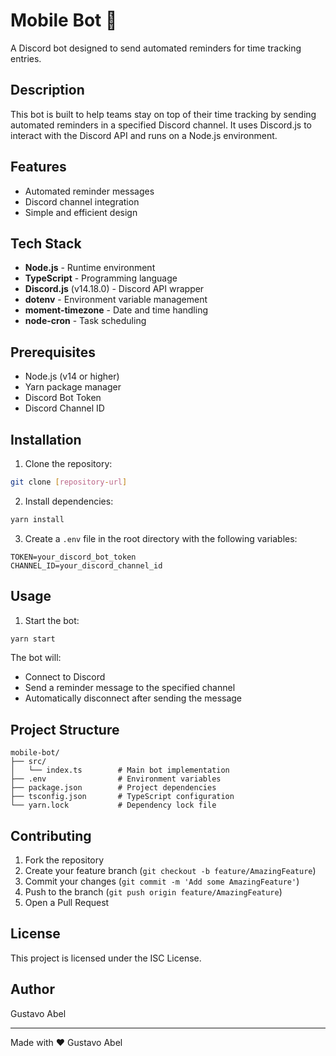 # Mobile Bot 🤖

A Discord bot designed to send automated reminders for time tracking entries.

## Description

This bot is built to help teams stay on top of their time tracking by sending automated reminders in a specified Discord channel. It uses Discord.js to interact with the Discord API and runs on a Node.js environment.

## Features

- Automated reminder messages
- Discord channel integration
- Simple and efficient design

## Tech Stack

- **Node.js** - Runtime environment
- **TypeScript** - Programming language
- **Discord.js** (v14.18.0) - Discord API wrapper
- **dotenv** - Environment variable management
- **moment-timezone** - Date and time handling
- **node-cron** - Task scheduling

## Prerequisites

- Node.js (v14 or higher)
- Yarn package manager
- Discord Bot Token
- Discord Channel ID

## Installation

1. Clone the repository:

```bash
git clone [repository-url]
```

2. Install dependencies:

```bash
yarn install
```

3. Create a `.env` file in the root directory with the following variables:

```
TOKEN=your_discord_bot_token
CHANNEL_ID=your_discord_channel_id
```

## Usage

1. Start the bot:

```bash
yarn start
```

The bot will:

- Connect to Discord
- Send a reminder message to the specified channel
- Automatically disconnect after sending the message

## Project Structure

```
mobile-bot/
├── src/
│   └── index.ts        # Main bot implementation
├── .env                # Environment variables
├── package.json        # Project dependencies
├── tsconfig.json       # TypeScript configuration
└── yarn.lock           # Dependency lock file
```

## Contributing

1. Fork the repository
2. Create your feature branch (`git checkout -b feature/AmazingFeature`)
3. Commit your changes (`git commit -m 'Add some AmazingFeature'`)
4. Push to the branch (`git push origin feature/AmazingFeature`)
5. Open a Pull Request

## License

This project is licensed under the ISC License.

## Author

Gustavo Abel

---

Made with ❤️ Gustavo Abel
